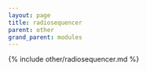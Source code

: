 ```yaml
---
layout: page
title: radiosequencer
parent: other
grand_parent: modules
---
```


{% include other/radiosequencer.md %}
